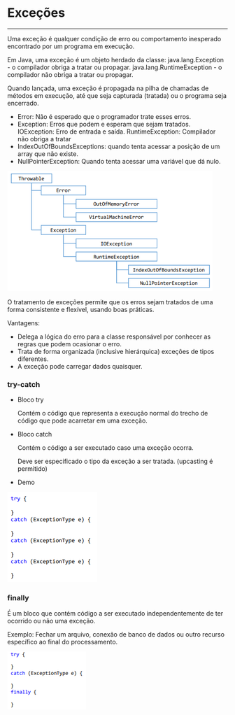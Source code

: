 # Exceções

---

Uma exceção é qualquer condição de erro ou comportamento inesperado encontrado por um programa em execução.

Em Java, uma exceção é um objeto herdado da classe:
java.lang.Exception - o compilador obriga a tratar ou propagar.
java.lang.RuntimeException - o compilador não obriga a tratar ou propagar.

Quando lançada, uma exceção é propagada na pilha de chamadas de métodos em execução, até que seja capturada (tratada) ou o programa seja encerrado.

- Error: Não é esperado que o programador trate esses erros.
- Exception: Erros que podem e esperam que sejam tratados.
  IOException: Erro de entrada e saída.
  RuntimeException: Compilador não obriga a tratar
- IndexOutOfBoundsExceptions: quando tenta acessar a posição de um array que não existe.
- NullPointerException: Quando tenta acessar uma variável que dá nulo.

![errors](./assets/errors.png)

O tratamento de exceções permite que os erros sejam tratados de uma forma consistente e flexível, usando boas práticas.

Vantagens:
- Delega a lógica do erro para a classe responsável por conhecer as regras que podem ocasionar o erro.
- Trata de forma organizada (inclusive hierárquica) exceções de tipos diferentes.
- A exceção pode carregar dados quaisquer.

### try-catch

- Bloco try

  Contém o código que representa a execução normal do trecho de código que pode acarretar em uma exceção.

- Bloco catch

  Contém o código a ser executado caso uma exceção ocorra.

  Deve ser especificado o tipo da exceção a ser tratada. (upcasting é permitido)

- Demo

![try-catch](./assets/try-catch.png)

### finally

É um bloco que contém código a ser executado independentemente de ter ocorrido ou não uma exceção.

Exemplo: Fechar um arquivo, conexão de banco de dados ou outro recurso específico ao final do processamento.

![finally](./assets/finally.png)